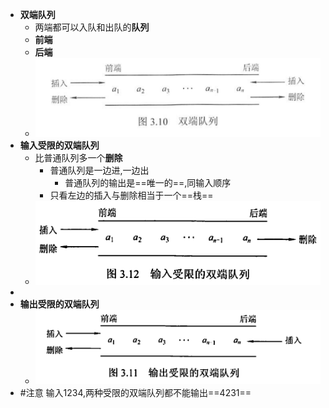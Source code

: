 - **双端队列**
	- 两端都可以入队和出队的**队列**
	- **前端**
	- **后端**
	- ![](attachments/Pasted%20image%2020221016170025.png)
- **输入受限的双端队列**
	- 比普通队列多一个**删除**
		- 普通队列是一边进,一边出
			- 普通队列的输出是==唯一的==,同输入顺序
		- 只看左边的插入与删除相当于一个==栈==
	- ![](attachments/Pasted%20image%2020221016170106.png)
- 
- **输出受限的双端队列**
	- ![](attachments/Pasted%20image%2020221016170054.png)
- #注意 输入1234,两种受限的双端队列都不能输出==4231==